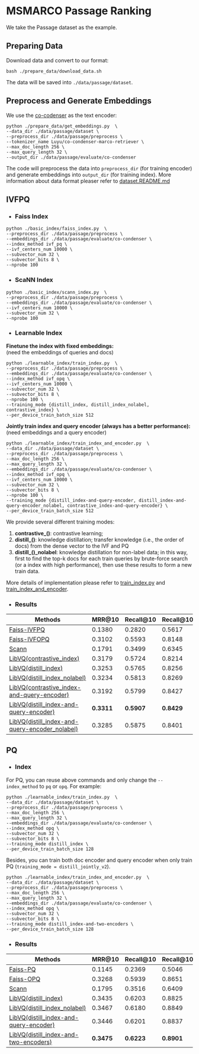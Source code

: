 # MSMARCO Passage Ranking
We take the Passage dataset as the example.   

## Preparing Data
Download data and convert to our format:
```
bash ./prepare_data/download_data.sh
```
The data will be saved into `./data/passage/dataset`.


## Preprocess and Generate Embeddings 
We use the [co-codenser](https://github.com/luyug/Condenser) as the text encoder:
```
python ./prepare_data/get_embeddings.py  \
--data_dir ./data/passage/dataset \
--preprocess_dir ./data/passage/preprocess \
--tokenizer_name Luyu/co-condenser-marco-retriever \
--max_doc_length 256 \
--max_query_length 32 \
--output_dir ./data/passage/evaluate/co-condenser 
```
The code will preprocess the data into `preprocess_dir` (for training encoder)
and generate embeddings into `output_dir` (for training index). More information about data format 
pleaser refer to [dataset.README.md](../../LibVQ/dataset/README.md)



## IVFPQ
+ ### Faiss Index
```
python ./basic_index/faiss_index.py  \
--preprocess_dir ./data/passage/preprocess \
--embeddings_dir ./data/passage/evaluate/co-condenser \
--index_method ivf_pq \
--ivf_centers_num 10000 \
--subvector_num 32 \
--subvector_bits 8 \
--nprobe 100
```

+ ### ScaNN Index
```
python ./basic_index/scann_index.py  \
--preprocess_dir ./data/passage/preprocess \
--embeddings_dir ./data/passage/evaluate/co-condenser \
--ivf_centers_num 10000 \
--subvector_num 32 \
--nprobe 100
```


+ ### Learnable Index
**Finetune the index with fixed embeddings:**  
(need the embeddings of queries and docs)
```
python ./learnable_index/train_index.py  \
--preprocess_dir ./data/passage/preprocess \
--embeddings_dir ./data/passage/evaluate/co-condenser \
--index_method ivf_opq \
--ivf_centers_num 10000 \
--subvector_num 32 \
--subvector_bits 8 \
--nprobe 100 \
--training_mode {distill_index, distill_index_nolabel, contrastive_index} \
--per_device_train_batch_size 512
```

**Jointly train index and query encoder (always has a better performance):**  
(need embeddings and a query encoder)
```
python ./learnable_index/train_index_and_encoder.py  \
--data_dir ./data/passage/dataset \
--preprocess_dir ./data/passage/preprocess \
--max_doc_length 256 \
--max_query_length 32 \
--embeddings_dir ./data/passage/evaluate/co-condenser \
--index_method ivf_opq \
--ivf_centers_num 10000 \
--subvector_num 32 \
--subvector_bits 8 \
--nprobe 100 \
--training_mode {distill_index-and-query-encoder, distill_index-and-query-encoder_nolabel, contrastive_index-and-query-encoder} \
--per_device_train_batch_size 512
```
We provide several different training modes:
1. **contrastive_()**: contrastive learning;
2. **distill_()**: knowledge distillation; transfer knowledge (i.e., the order of docs) from the dense vector to the IVF and PQ
3. **distill_()_nolabel**: knowledge distillation for non-label data; in this way, 
first to find the top-k docs for each train queries by brute-force search (or a index with high performance), 
then use these results to form a new train data.    

More details of implementation please refer to [train_index.py](./learnable_index/train_index.py) and [train_index_and_encoder](./learnable_index/train_index_and_encoder.py).


+ ### Results

Methods | MRR@10 | Recall@10 | Recall@100 | 
------- | ------- | ------- |  ------- |
[Faiss-IVFPQ](./examples/MSMARCO/basic_index/faiss_index.py) | 0.1380 | 0.2820 | 0.5617 |  
[Faiss-IVFOPQ](./examples/MSMARCO/basic_index/faiss_index.py) | 0.3102 | 0.5593 | 0.8148 |  
[Scann](./examples/MSMARCO/basic_index/scann_index.py) | 0.1791 | 0.3499 | 0.6345 | 
[LibVQ(contrastive_index)](./examples/MSMARCO/learnable_index/train_index.py) | 0.3179 | 0.5724 | 0.8214 | 
[LibVQ(distill_index)](./examples/MSMARCO/learnable_index/train_index.py) | 0.3253 | 0.5765 | 0.8256 | 
[LibVQ(distill_index_nolabel)](./examples/MSMARCO/learnable_index/train_index.py) | 0.3234 | 0.5813 | 0.8269 | 
[LibVQ(contrastive_index-and-query-encoder)](./examples/MSMARCO/learnable_index/train_index_and_encoder.py) | 0.3192 | 0.5799 | 0.8427 |  
[LibVQ(distill_index-and-query-encoder)](./examples/MSMARCO/learnable_index/train_index_and_encoder.py) | **0.3311** | **0.5907** | **0.8429** |  
[LibVQ(distill_index-and-query-encoder_nolabel)](./examples/MSMARCO/learnable_index/train_index_and_encoder.py) | 0.3285 | 0.5875 | 0.8401 | 




## PQ
+ ### Index      
For PQ, you can reuse above commands and only change the `--index_method` to `pq` or `opq`.
For example:
```
python ./learnable_index/train_index.py  \
--data_dir ./data/passage/dataset \
--preprocess_dir ./data/passage/preprocess \
--max_doc_length 256 \
--max_query_length 32 \
--embeddings_dir ./data/passage/evaluate/co-condenser \
--index_method opq \
--subvector_num 32 \
--subvector_bits 8 \
--training_mode distill_index \
--per_device_train_batch_size 128
```

Besides, you can train both doc encoder and query encoder when only train PQ (`training_mode = distill_jointly_v2`).
```
python ./learnable_index/train_index_and_encoder.py  \
--data_dir ./data/passage/dataset \
--preprocess_dir ./data/passage/preprocess \
--max_doc_length 256 \
--max_query_length 32 \
--embeddings_dir ./data/passage/evaluate/co-condenser \
--index_method opq \
--subvector_num 32 \
--subvector_bits 8 \
--training_mode distill_index-and-two-encoders \
--per_device_train_batch_size 128
```

+ ### Results

Methods | MRR@10 | Recall@10 | Recall@100 | 
------- | ------- | ------- |  ------- | 
[Faiss-PQ](./examples/MSMARCO/basic_index/faiss_index.py) | 0.1145 | 0.2369 | 0.5046 |  
[Faiss-OPQ](./examples/MSMARCO/basic_index/faiss_index.py) | 0.3268 | 0.5939 | 0.8651 |   
[Scann](./examples/MSMARCO/basic_index/scann_index.py) | 0.1795 | 0.3516 | 0.6409 |  
[LibVQ(distill_index)](./examples/MSMARCO/learnable_index/train_index.py) | 0.3435 | 0.6203 | 0.8825 | 
[LibVQ(distill_index_nolabel)](./examples/MSMARCO/learnable_index/train_index.py) | 0.3467 | 0.6180 | 0.8849 | 
[LibVQ(distill_index-and-query-encoder)](./examples/MSMARCO/learnable_index/train_index_and_encoder.py) | 0.3446 | 0.6201 | 0.8837 | 
[LibVQ(distill_index-and-two-encoders)](./examples/MSMARCO/learnable_index/train_index_and_encoder.py) | **0.3475** | **0.6223** | **0.8901** |  


